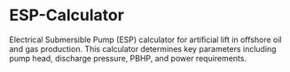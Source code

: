 # ESP-Calculator
 Electrical Submersible Pump (ESP) calculator for artificial lift in offshore oil and gas production. This calculator determines key parameters including pump head, discharge pressure, PBHP, and power requirements.
